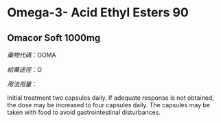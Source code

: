 # Omega-3- Acid Ethyl Esters 90

## Omacor Soft 1000mg

*藥物代碼*：OOMA

*給藥途徑*：O

*用法用量*：

Initial treatment two capsules daily. If adequate response is not obtained, the dose may be increased to four capsules daily.
The capsules may be taken with food to avoid gastrointestinal disturbances.


